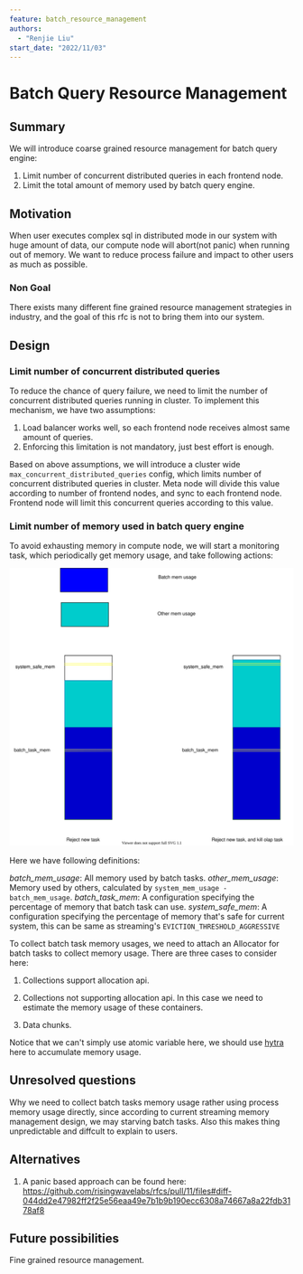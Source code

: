 ```yaml
---
feature: batch_resource_management
authors:
  - "Renjie Liu"
start_date: "2022/11/03"
---
```


# Batch Query Resource Management

## Summary

We will introduce coarse grained resource management for batch query engine:

1. Limit number of concurrent distributed queries in each frontend node.
2. Limit the total amount of memory used by batch query engine.

## Motivation

When user executes complex sql in distributed mode in our system with huge amount of data, our compute node will abort(not panic) when running out of memory. We want to reduce process failure and impact to other users as much as possible.

### Non Goal

There exists many different fine grained resource management strategies in industry, and the goal of this rfc is not to bring them into our system.

## Design

### Limit number of concurrent distributed queries

To reduce the chance of query failure, we need to limit the number of concurrent distributed queries running in cluster. To implement this mechanism, we have two assumptions:

1. Load balancer works well, so each frontend node receives almost same amount of queries.
2. Enforcing this limitation is not mandatory, just best effort is enough.

Based on above assumptions, we will introduce a cluster wide `max_concurrent_distributed_queries` config, which limits number of concurrent distributed queries in cluster. Meta node will divide this value according to number of frontend nodes, and sync to each frontend node. Frontend node will limit this concurrent queries according to this value.

### Limit number of memory used in batch query engine

To avoid exhausting memory in compute node, we will start a monitoring task, which periodically get memory usage, and take following actions:

![batch_mem_contro.drawio](../assets/batch_mem_control.drawio.svg)

Here we have following definitions:

*batch_mem_usage*: All memory used by batch tasks.
*other_mem_usage*: Memory used by others, calculated by `system_mem_usage - batch_mem_usage`.
*batch_task_mem*: A configuration specifying the percentage of memory that batch task can use.
*system_safe_mem*: A configuration specifying the percentage of memory that's safe for current system, this can be same as streaming's `EVICTION_THRESHOLD_AGGRESSIVE`

To collect batch task memory usages, we need to attach an Allocator for batch tasks to collect memory usage. There are three cases to consider here:

1. Collections support allocation api.

2. Collections not supporting allocation api. In this case we need to estimate the memory usage of these containers.

3. Data chunks.

Notice that we can't simply use atomic variable here, we should use [hytra](https://docs.rs/hytra/latest/hytra/) here to accumulate memory usage.

## Unresolved questions

Why we need to collect batch tasks memory usage rather using process memory usage directly, since according to current streaming memory management design, we may starving batch tasks. Also this makes thing unpredictable and diffcult to explain to users.

## Alternatives

1. A panic based approach can be found here: <https://github.com/risingwavelabs/rfcs/pull/11/files#diff-044dd2e47982ff2f25e56eaa49e7b1b9b190ecc6308a74667a8a22fdb3178af8>

## Future possibilities

Fine grained resource management.
